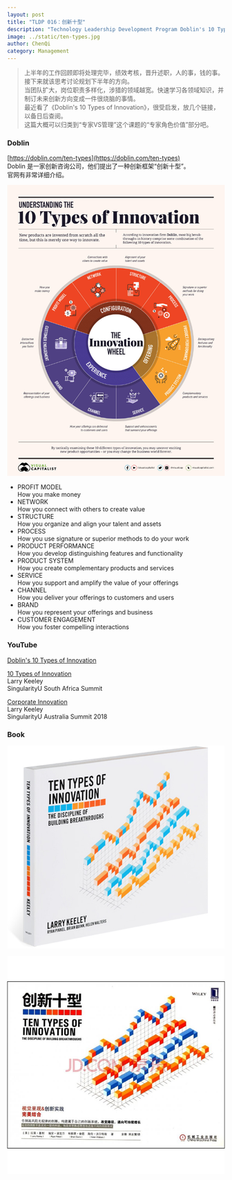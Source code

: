 ```yaml
---
layout: post
title: "TLDP 016：创新十型"
description: "Technology Leadership Development Program Doblin's 10 Types of Innovation"
image: ../static/ten-types.jpg
author: ChenQi
category: Management
---
```


> 上半年的工作回顾即将处理完毕，绩效考核，晋升述职，人的事，钱的事。接下来就该思考讨论规划下半年的方向。  
当团队扩大，岗位职责多样化，涉猎的领域越宽。快速学习各领域知识，并制订未来创新方向变成一件很烧脑的事情。  
最近看了《Doblin's 10 Types of Innovation》，很受启发，放几个链接，以备日后查阅。  
这篇大概可以归类到“专家VS管理”这个课题的“专家角色价值”部分吧。  

### Doblin

[https://doblin.com/ten-types](https://doblin.com/ten-types)  
Doblin 是一家创新咨询公司，他们提出了一种创新框架“创新十型”。  
官网有非常详细介绍。  

![ten-types](../static/ten-types.jpg)

+ PROFIT MODEL  
How you make money
+ NETWORK  
How you connect with others to create value
+ STRUCTURE  
How you organize and align your talent and assets
+ PROCESS  
How you use signature or superior methods to do your work
+ PRODUCT PERFORMANCE  
How you develop distinguishing features and functionality
+ PRODUCT SYSTEM  
How you create complementary products and services
+ SERVICE  
How you support and amplify the value of your offerings
+ CHANNEL  
How you deliver your offerings to customers and users
+ BRAND  
How you represent your offerings and business
+ CUSTOMER ENGAGEMENT  
How you foster compelling interactions

### YouTube

[Doblin's 10 Types of Innovation](https://www.youtube.com/watch?v=Q3sfmDkrAI0)

[10 Types of Innovation](https://www.youtube.com/watch?v=GvROlNjLbrA)  
Larry Keeley  
SingularityU South Africa Summit

[Corporate Innovation](https://www.youtube.com/watch?v=JD1ofouDGGE)  
Larry Keeley  
SingularityU Australia Summit 2018

### Book

![ten-types-book](../static/ten-types-book.jpg)

![ten-types-book-cn](../static/ten-types-book-cn.jpg)
